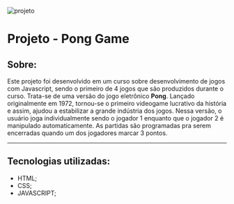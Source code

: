 ![projeto](https://ik.imagekit.io/9eeypfgot/New_Folder/pong-game-img.png?ik-sdk-version=javascript-1.4.3&updatedAt=1674911187566)

# **Projeto - Pong Game**

## **Sobre:**
Este projeto foi desenvolvido em um curso sobre desenvolvimento de jogos com Javascript, sendo o primeiro de 4 jogos que são produzidos durante o curso. Trata-se de uma versão do jogo eletrônico **Pong**. Lançado originalmente em 1972, tornou-se o primeiro videogame lucrativo da história e assim, ajudou a estabilizar a grande indústria dos jogos. 
Nessa versão, o usuário joga individualmente sendo o jogador 1 enquanto que o jogador 2 é manipulado automaticamente. As partidas são programadas pra serem encerradas quando um dos jogadores marcar 3 pontos.

---
## **Tecnologias utilizadas:**
 - HTML;
 - CSS;
 - JAVASCRIPT;
